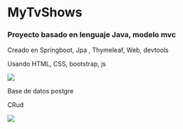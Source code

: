 # MyTvShows
<h3>Proyecto basado en lenguaje Java, modelo mvc </h3>
<p>Creado en Springboot, Jpa , Thymeleaf, Web, devtools</p>
<p>Usando HTML, CSS, bootstrap, js</p>

<img src="https://user-images.githubusercontent.com/103292411/215019654-71383967-63b4-411d-a7ab-0e2f13e0a5de.jpg">
<p> Base de datos postgre</p>
<P> CRud </p>
<img src="https://user-images.githubusercontent.com/103292411/215020198-b89f9162-2d19-46bc-a285-be6caf43939a.jpg">
